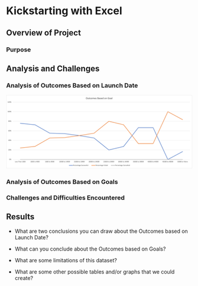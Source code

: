 # Kickstarting with Excel

## Overview of Project

### Purpose

## Analysis and Challenges

### Analysis of Outcomes Based on Launch Date
![Chart showing project outcome based on goal](/Outcomes_vs_Goals.png)

### Analysis of Outcomes Based on Goals

### Challenges and Difficulties Encountered

## Results

- What are two conclusions you can draw about the Outcomes based on Launch Date?

- What can you conclude about the Outcomes based on Goals?

- What are some limitations of this dataset?

- What are some other possible tables and/or graphs that we could create?
